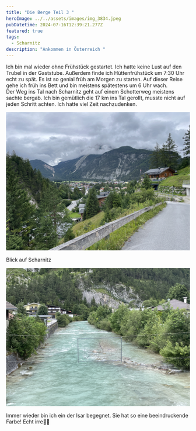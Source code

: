 ```yaml
---
title: "Die Berge Teil 3 "
heroImage: ../../assets/images/img_3834.jpeg
pubDatetime: 2024-07-16T12:39:21.277Z
featured: true
tags:
  - Scharnitz
description: "Ankommen in Österreich "
---
```

Ich bin mal wieder ohne Frühstück gestartet. Ich hatte keine Lust auf den Trubel in der Gaststube. Außerdem finde ich Hüttenfrühstück um 7:30 Uhr echt zu spät. Es ist so genial früh am Morgen zu starten. Auf dieser Reise gehe ich früh ins Bett und bin meistens spätestens um 6 Uhr wach. \
Der Weg ins Tal nach Scharnitz geht auf einem Schotterweg meistens sachte bergab. Ich bin gemütlich  die 17 km ins Tal gerollt, musste nicht auf jeden Schritt  achten. Ich hatte viel Zeit nachzudenken. 

![](../../assets/images/07e95721-2bf6-451f-ada8-3418ea823520-18899-000003f9c061423f.jpeg)

 Blick auf Scharnitz 

![](../../assets/images/3d0c0043-4ada-453f-9c2d-61ead3598143-18899-000004097c57ad49.jpeg)

Immer wieder bin ich ein der Isar begegnet. Sie hat so eine beeindruckende Farbe! Echt irre💙💚

![]()